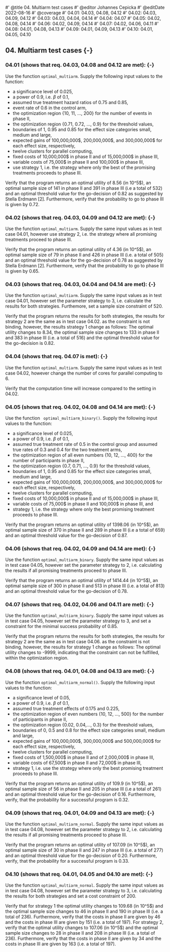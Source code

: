 #' @title 04. Multiarm test cases
#' @editor Johannes Cepicka
#' @editDate 2022-08-16
#' @coverage
#' 04.01: 04.03, 04.08, 04.12
#' 04.02: 04.03, 04.09, 04.12
#' 04.03: 04.03, 04.04, 04.14
#' 04.04: 04.07
#' 04.05: 04.02, 04.08, 04.14
#' 04.06: 04.02, 04.09, 04.14
#' 04.07: 04.02, 04.06, 04.11
#' 04.08: 04.01, 04.08, 04.13
#' 04.09: 04.01, 04.09, 04.13
#' 04.10: 04.01, 04.05, 04.10


## 04. Multiarm test cases {-}

### 04.01 (shows that req. 04.03, 04.08 and 04.12 are met): {-}
Use the function `optimal_multiarm`. Supply the following input values to the function:

  * a significance level of 0.025,
  * a power of 0.9, i.e. $\beta$ of 0.1,
  * assumed true treatment hazard ratios of 0.75 and 0.85,
  * event rate of 0.6 in the control arm,
  * the optimization region {10, 11, …, 200} for the number of events in phase II,
  * the optimization region {0.71, 0.72, ..., 0.9} for the threshold values,
  * boundaries of 1, 0.95 and 0.85 for the effect size categories small, medium and large,
  * expected gains of 100,000,000\$, 200,000,000\$, and 300,000,000\$ for each effect size, respectively,
  * twelve clusters for parallel computing,
  * fixed costs of 10,000,000\$ in phase II and of 15,000,000\$ in phase III,
  * variable costs of 75,000\$ in phase II and 100,000\$ in phase III,
  * use strategy 1, i.e. the strategy where only the best of the promising
    treatments proceeds to phase III.
  
Verify that the program returns an optimal utility of 8.56 (in 10^5\$), an optimal sample size of 141 in phase II and 391 in phase III (i.e a total of 532) and an optimal threshold value for the go-decision of 0.82 as suggested by Stella Erdmann [2]. Furthermore, verify that the probability to go to phase III is given by 0.72.

### 04.02 (shows that req. 04.03, 04.09 and 04.12 are met): {-}
Use the function `optimal_multiarm`. Supply the same input values as in test case 04.01, however use strategy 2, i.e. the strategy where all promising treatments proceed to phase III.

Verify that the program returns an optimal utility of 4.36 (in 10^5\$), an optimal sample size of 79 in phase II and 426 in phase III (i.e. a total of 505) and an optimal threshold value for the go-decision of 0.78 as suggested by Stella Erdmann [2].
Furthermore, verify that the probability to go to phase III is given by 0.65.

### 04.03 (shows that req. 04.03, 04.04 and 04.14 are met): {-}
Use the function `optimal_multiarm`. Supply the same input values as in test case 04.01, however set the parameter strategy to 3, i.e. calculate the results for both strategies. Furthemore, set a sample size constraint of 520.

Verify that the program returns the results for both strategies, the results for strategy 2 are the same as in test case 04.02. as the constraint is not binding, however, the results strategy 1 change as follows:  The optimal utility changes to 8.34, the optimal sample size changes to 133 in phase II and 383 in phase III (i.e. a total of 516) and the optimal threshold value for the go-decision is 0.82.

### 04.04 (shows that req. 04.07 is met): {-}
Use the function `optimal_multiarm`. Supply the same input values as in test case 04.02, however change the number of cores for parallel computing to 6. 

Verify that the computation time will increase compared to the setting in 04.02.

### 04.05 (shows that req. 04.02, 04.08 and 04.14 are met): {-}
Use the function ` optimal_multiarm_binary()`. Supply the following input values to the function:

  * a significance level of 0.025,
  * a power of 0.9, i.e. $\beta$ of 0.1,
  * assumed true treatment rate of 0.5 in the control group and assumed true rates of 0.3 and 0.4 for the two treatment arms, 
  * the optimization region of all even numbers {10, 12, …, 400} for the number of participants in phase II,
  * the optimization region {0.7, 0.71, …, 0.9} for the threshold values,
  * boundaries of 1, 0.95 and 0.85 for the effect size categories small, medium and large,
  * expected gains of 100,000,000\$, 200,000,000\$, and 300,000,000\$ for each effect size, respectively,
  * twelve clusters for parallel computing,
  * fixed costs of 10,000,000\$ in phase II and of 15,000,000\$ in phase III,
  * variable costs of 75,000\$ in phase II and 100,000\$ in phase III, and
  * strategy 1, i.e. the strategy where only the best promising treatment proceeds to phase III.
  
Verify that the program returns an optimal utility of 1398.06 (in 10^5\$), an optimal sample size of 370 in phase II and 289 in phase III (i.e a total of 659) and an optimal threshold value for the go-decision of 0.87. 

### 04.06 (shows that req. 04.02, 04.09 and 04.14 are met): {-}
Use the function `optimal_multiarm_binary`. Supply the same input values as in test case 04.05, however set the parameter strategy to 2, i.e. calculating the results if all promising treatments proceed to phase III.

Verify that the program returns an optimal utility of 1414.44 (in 10^5\$), an optimal sample size of 300 in phase II and 513 in phase III (i.e. a total of 813) and an optimal threshold value for the go-decision of 0.78. 

### 04.07 (shows that req. 04.02, 04.06 and 04.11 are met): {-}
Use the function `optimal_multiarm_binary`. Supply the same input values as in test case 04.05, however set the parameter strategy to 3, and set a constraint for the minimal success probability of 0.85.

Verify that the program returns the results for both strategies, the results for strategy 2 are the same as in test case 04.06. as the constraint is not binding, however, the results for strategy 1 change as follows:  The optimal utility changes to -9999, indicating that the constraint can not be fulfilled, within the optimization region.

### 04.08 (shows that req. 04.01, 04.08 and 04.13 are met): {-}
Use the function `optimal_multiarm_normal()`. Supply the following input values to the function:

  * a significance level of 0.05,
  * a power of 0.9, i.e. $\beta$ of 0.1,
  * assumed true treatment effects of 0.175 and 0.225,
  * the optimization region of even numbers {10, 12, …, 500} for the number of participants in phase II,
  * the optimization region {0.02, 0.04,…, 0.3} for the threshold values,
  * boundaries of 0, 0.5 and 0.8 for the effect size categories small, medium and large,
  * expected gains of 100,000,000\$, 300,000,000\$ and 500,000,000\$ for each effect size, respectively,
  * twelve clusters for parallel computing,
  * fixed costs of 1,500,000\$ in phase II and of 2,000,000\$ in phase III,
  * variable costs of 67,500\$ in phase II and 72,000\$ in phase III,
  * strategy 1, i.e. use the strategy where only the best promising treatment proceeds to phase III.
  
Verify that the program returns an optimal utility of 109.9 (in 10^5\$), an optimal sample size of 56 in phase II and 205 in phase III (i.e a total of 261) and an optimal threshold value for the go-decision of 0.16. Furthermore, verify, that the probability for a successful program is 0.32.

### 04.09 (shows that req. 04.01, 04.09 and 04.13 are met): {-}
Use the function `optimal_multiarm_normal`. Supply the same input values as in test case 04.08, however set the parameter strategy to 2, i.e. calculating the results if all promising treatments proceed to phase III.

Verify that the program returns an optimal utility of 107.09 (in 10^5\$), an optimal sample size of 30 in phase II and 247 in phase III (i.e. a total of 277) and an optimal threshold value for the go-decision of 0.20. Furthermore, verify, that the probability for a successful program is 0.33.

### 04.10 (shows that req. 04.01, 04.05 and 04.10 are met): {-}

Use the function `optimal_multiarm_normal`. Supply the same input values as in test case 04.08, however set the parameter strategy to 3, i.e. calculating the results for both strategies and set a cost constraint of 200.

Verify that for strategy 1 the optimal utility changes to 109.68 (in 10^5\$) and the optimal sample size changes to 46 in phase II and 190 in phase III (i.e. a total of 236). Furthermore, verify that the costs in phase II are given by 46 and the costs in phase III are given by 151 (i.e. a total of 197).
For strategy 2, verify that the optimal utility changes to 107.06 (in 10^5\$) and the optimal sample size changes to 28 in phase II and 208 in phase III (i.e. a total of 236). Furthermore, verify that the costs in phase II are given by 34 and the costs in phase III are given by 163 (i.e. a total of 197).

